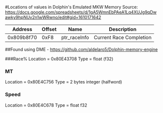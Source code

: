 #Locations of values in Dolphin's Emulated MKW Memory
Source: https://docs.google.com/spreadsheets/d/1gA5WmnEbPAeA1Lq4XUJg9qDwawky9hpNUv2n1wWRwno/edit#gid=1610171642

| Address | Offset | Name | Description|
|---|---|---|---|
|0x809b8f70|0xF8 | ptr_raceInfo | Current Race Completion|


##Found using DME - https://github.com/aldelaro5/Dolphin-memory-engine

###Race% 
Location = 0x80E43708
Type = float (f32)

### MT
Location = 0x80E4C756
Type = 2 bytes integer (halfword)

### Speed
Location = 0x80E4C678
Type = float f32